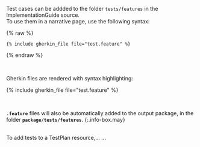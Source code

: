 Test cases can be addded to the folder `tests/features` in the ImplementationGuide source.  
To use them in a narrative page, use the following syntax:

{% raw %}
```liquid
{% include gherkin_file file="test.feature" %}
```
{% endraw %}

<br/>

Gherkin files are rendered with syntax highlighting:

{% include gherkin_file file="test.feature" %}

<br/>


**`.feature`** files will also be automatically added to the output package, in the folder **`package/tests/features`**.
{:.info-box.may}


<br/>
To add tests to a TestPlan resource,...
...

